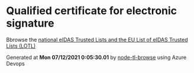 # Qualified certificate for electronic signature 
 Bbrowse the [national eIDAS Trusted Lists and the EU List of eIDAS Trusted Lists (LOTL)](https://webgate.ec.europa.eu/tl-browser/#/) 
 
 
Generated at **Mon 07/12/2021  0:05:30.01** by [node-tl-browse](https://github.com/ymedlop/node-tl-browser) using Azure Devops 
